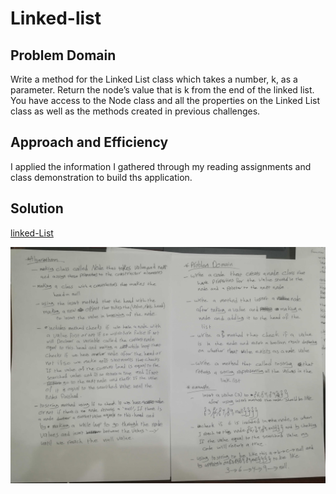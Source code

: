 # Linked-list

## Problem Domain

Write a method for the Linked List class which takes a number, k, as a parameter. Return the node’s value that is k from the end of the linked list. You have access to the Node class and all the properties on the Linked List class as well as the methods created in previous challenges.

## Approach and Efficiency

I applied the information I gathered through my reading assignments and class demonstration to build ths application.

## Solution

[linked-List](https://github.com/401-advanced-javascript-MalekHassan/data-structures-and-algorithms/blob/main/Data-Structures/ll-kth-from-end/ll-kth-from-end.js)

![image](../../assets/linked-list.jpg)
